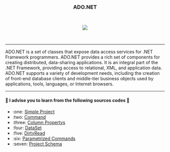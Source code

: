 <h3><p align="center"> ADO.NET</p></h3></br>
<p align="center"><img src="http://csharpcorner.mindcrackerinc.netdna-cdn.com/UploadFile/puranindia/what-is-ado-net/Images/arctitecture.gif"></p></br>
<hr/>
ADO.NET is a set of classes that expose data access services for .NET Framework programmers. ADO.NET provides a rich set of components for creating distributed, data-sharing applications. It is an integral part of the .NET Framework, providing access to relational, XML, and application data. ADO.NET supports a variety of development needs, including the creation of front-end database clients and middle-tier business objects used by applications, tools, languages, or Internet browsers.
<hr/>
<h4>📄 I advise you to learn from the following sources codes 📄</h4>
<ul>
<li>:one: <a href="https://github.com/VanHakobyan/ADO.NETProjects/tree/master/SimpleConsApp">Simple Project</a>
<li>:two: <a href="https://github.com/VanHakobyan/ADO.NETProjects/tree/master/Commands">Command</a>
<li>:three: <a href="https://github.com/VanHakobyan/ADO.NETProjects/tree/master/ColumnPropertys">Column Propertys</a>
<li>:four: <a href="https://github.com/VanHakobyan/ADO.NETProjects/tree/master/DataSet">DataSet</a>
<li>:five: <a href="https://github.com/VanHakobyan/ADO.NETProjects/tree/master/DirtyRead">DirtyRead</a>
<li>:six: <a href="https://github.com/VanHakobyan/ADO.NETProjects/tree/master/ParametrizedCommands">Parametrized Commands</a>
<li>:seven: <a href="https://github.com/VanHakobyan/ADO.NETProjects/tree/master/AdoNet">Project Schema </a>
<ul/>

